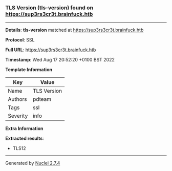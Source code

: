 ### TLS Version (tls-version) found on https://sup3rs3cr3t.brainfuck.htb
---
**Details**: **tls-version**  matched at https://sup3rs3cr3t.brainfuck.htb

**Protocol**: SSL

**Full URL**: https://sup3rs3cr3t.brainfuck.htb

**Timestamp**: Wed Aug 17 20:52:20 +0100 BST 2022

**Template Information**

| Key | Value |
|---|---|
| Name | TLS Version |
| Authors | pdteam |
| Tags | ssl |
| Severity | info |

**Extra Information**

**Extracted results**:

- TLS12



---
Generated by [Nuclei 2.7.4](https://github.com/projectdiscovery/nuclei)